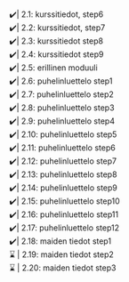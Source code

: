 ✔️| 2.1: kurssitiedot, step6<br>
✔️| 2.2: kurssitiedot, step7<br>
✔️| 2.3: kurssitiedot step8<br>
✔️| 2.4: kurssitiedot step9<br>
✔️| 2.5: erillinen moduuli<br>
✔️| 2.6: puhelinluettelo step1<br>
✔️| 2.7: puhelinluettelo step2<br>
✔️| 2.8: puhelinluettelo step3<br>
✔️| 2.9: puhelinluettelo step4<br>
✔️| 2.10: puhelinluettelo step5<br>
✔️| 2.11: puhelinluettelo step6<br>
✔️| 2.12: puhelinluettelo step7<br>
✔️| 2.13: puhelinluettelo step8<br>
✔️| 2.14: puhelinluettelo step9<br>
✔️| 2.15: puhelinluettelo step10<br>
✔️| 2.16: puhelinluettelo step11<br>
✔️| 2.17: puhelinluettelo step12<br>
✔️| 2.18: maiden tiedot step1<br>
⌛ | 2.19: maiden tiedot step2<br>
⌛ | 2.20: maiden tiedot step3<br>
